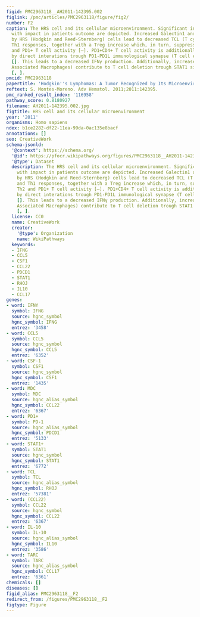 ```yaml
---
figid: PMC2963118__AH2011-142395.002
figlink: /pmc/articles/PMC2963118/figure/fig2/
number: F2
caption: The HRS cell and its cellular microenvironment. Significant interactions
  with impact in patients outcome are depicted. Increased Galectin1 and IL-10 secreted
  by HRS (Hodgkin and Reed-Sternberg) cells lead to decreased TCL (T cytotoxic) and
  Th1 responses, together with a Treg increase which, in turn, suppresses both Th2
  and PD1+ T cell activity [–]. PD1+CD4+ T cell activity is additionally suppressed
  by direct interations trough PD1-PD1L immunological synapse (T cell exhaustion)
  []. This leads to a decreased IFNγ production. Additionally, increased TAM (Tumor
  Associated Macrophages) contribute to T cell deletion trough STAT1 signaling pathway
  [, ].
pmcid: PMC2963118
papertitle: 'Hodgkin''s Lymphomas: A Tumor Recognized by Its Microenvironment.'
reftext: S. Montes-Moreno. Adv Hematol. 2011;2011:142395.
pmc_ranked_result_index: '116958'
pathway_score: 0.8180927
filename: AH2011-142395.002.jpg
figtitle: HRS cell and its cellular microenvironment
year: '2011'
organisms: Homo sapiens
ndex: b1ce2282-df22-11ea-99da-0ac135e8bacf
annotations: []
seo: CreativeWork
schema-jsonld:
  '@context': https://schema.org/
  '@id': https://pfocr.wikipathways.org/figures/PMC2963118__AH2011-142395.002.html
  '@type': Dataset
  description: The HRS cell and its cellular microenvironment. Significant interactions
    with impact in patients outcome are depicted. Increased Galectin1 and IL-10 secreted
    by HRS (Hodgkin and Reed-Sternberg) cells lead to decreased TCL (T cytotoxic)
    and Th1 responses, together with a Treg increase which, in turn, suppresses both
    Th2 and PD1+ T cell activity [–]. PD1+CD4+ T cell activity is additionally suppressed
    by direct interations trough PD1-PD1L immunological synapse (T cell exhaustion)
    []. This leads to a decreased IFNγ production. Additionally, increased TAM (Tumor
    Associated Macrophages) contribute to T cell deletion trough STAT1 signaling pathway
    [, ].
  license: CC0
  name: CreativeWork
  creator:
    '@type': Organization
    name: WikiPathways
  keywords:
  - IFNG
  - CCL5
  - CSF1
  - CCL22
  - PDCD1
  - STAT1
  - RHOJ
  - IL10
  - CCL17
genes:
- word: IFNY
  symbol: IFNG
  source: hgnc_symbol
  hgnc_symbol: IFNG
  entrez: '3458'
- word: CCL5
  symbol: CCL5
  source: hgnc_symbol
  hgnc_symbol: CCL5
  entrez: '6352'
- word: CSF-1
  symbol: CSF1
  source: hgnc_symbol
  hgnc_symbol: CSF1
  entrez: '1435'
- word: MDC
  symbol: MDC
  source: hgnc_alias_symbol
  hgnc_symbol: CCL22
  entrez: '6367'
- word: PD1+
  symbol: PD-1
  source: hgnc_alias_symbol
  hgnc_symbol: PDCD1
  entrez: '5133'
- word: STAT1+
  symbol: STAT1
  source: hgnc_symbol
  hgnc_symbol: STAT1
  entrez: '6772'
- word: TCL
  symbol: TCL
  source: hgnc_alias_symbol
  hgnc_symbol: RHOJ
  entrez: '57381'
- word: (CCL22)
  symbol: CCL22
  source: hgnc_symbol
  hgnc_symbol: CCL22
  entrez: '6367'
- word: IL-10
  symbol: IL-10
  source: hgnc_alias_symbol
  hgnc_symbol: IL10
  entrez: '3586'
- word: TARC
  symbol: TARC
  source: hgnc_alias_symbol
  hgnc_symbol: CCL17
  entrez: '6361'
chemicals: []
diseases: []
figid_alias: PMC2963118__F2
redirect_from: /figures/PMC2963118__F2
figtype: Figure
---
```


